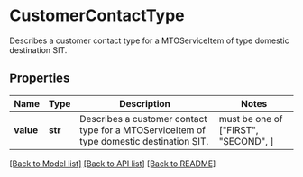 # CustomerContactType

Describes a customer contact type for a MTOServiceItem of type domestic destination SIT.

## Properties
Name | Type | Description | Notes
------------ | ------------- | ------------- | -------------
**value** | **str** | Describes a customer contact type for a MTOServiceItem of type domestic destination SIT. |  must be one of ["FIRST", "SECOND", ]

[[Back to Model list]](../README.md#documentation-for-models) [[Back to API list]](../README.md#documentation-for-api-endpoints) [[Back to README]](../README.md)


